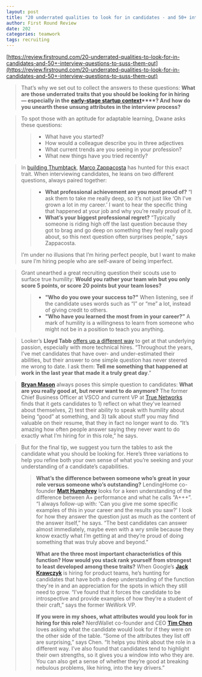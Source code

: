 ```yaml
---
layout: post
title: "20 underrated qualities to look for in candidates - and 50+ interview questions to suss them out"
author: First Round Review
date: 202
categories: teamwork
tags: recruiting
---
```


[https://review.firstround.com/20-underrated-qualities-to-look-for-in-candidates-and-50+-interview-questions-to-suss-them-out](https://review.firstround.com/20-underrated-qualities-to-look-for-in-candidates-and-50+-interview-questions-to-suss-them-out)

> That’s why we set out to collect the answers to these questions: **What are those underrated traits that you should be looking for in hiring — especially in the** **[early-stage startup context](https://review.firstround.com/30-tips-for-new-startup-employees)****? And how do you unearth these unsung attributes in the interview process?**

> To spot those with an aptitude for adaptable learning, Dwane asks these questions:
>
> > - What have you started?
> > - How would a colleague describe you in three adjectives
> > - What current trends are you seeing in your profession?
> > - What new things have you tried recently?

> In [building Thumbtack](https://review.firstround.com/when-it-comes-to-these-company-building-blocks-borrow-from-others-advice-from-thumbtack's-ceo#always-ask-these-two-questions-and-go-deep), [Marco Zappacosta](https://www.linkedin.com/in/marcozappacosta/) has hunted for this exact trait. When interviewing candidates, he leans on two different questions, always paired together:
>
> > * **What professional achievement are you most proud of?** “I ask them to take me really deep, so it’s not just like ‘Oh I’ve grown a lot in my career.’ I want to hear the specific thing that happened at your job and why you’re really proud of it. 
> > * **What’s your biggest professional regret?** “Typically someone is riding high off the last question because they got to brag and go deep on something they feel really good about, so this next question often surprises people,” says Zappacosta. 
>
> I’m under no illusions that I’m hiring perfect people, but I want to make sure I’m hiring people who are self-aware of being imperfect.

> Grant unearthed a great recruiting question their scouts use to surface true humility: **Would you rather your team win but you only score 5 points, or score 20 points but your team loses?**
>
> > * **"Who do you owe your success to?"** When listening, see if the candidate uses words such as “I” or “me” a lot, instead of giving credit to others.
> > * **"Who have you learned the most from in your career?”** A mark of humility is a willingness to learn from someone who might not be in a position to teach you anything. 

> Looker’s **Lloyd Tabb** [offers up a different way](https://review.firstround.com/how-to-spot-and-magnify-the-powers-of-your-engineering-superheroes) to get at that underlying passion, especially with more technical hires. “Throughout the years, I’ve met candidates that have over- and under-estimated their abilities, but their answer to one simple question has never steered me wrong to date. I ask them: **Tell me something that happened at work in the last year that made it a truly great day**.”

> **[Bryan Mason](https://www.linkedin.com/in/bryanrmason/)** always poses this simple question to candidates: **What are you really good at, but never want to do anymore?** The former Chief Business Officer at VSCO and current VP at [True Networks](https://trueventures.com/) finds that it gets candidates to 1) reflect on what they've learned about themselves, 2) test their ability to speak with humility about being “good” at something, and 3) talk about stuff you may find valuable on their resume, that they in fact no longer want to do. “It’s amazing how often people answer saying they never want to do exactly what I’m hiring for in this role,” he says.

> But for the final tip, we suggest you turn the tables to ask the candidate what you should be looking for. Here’s three variations to help you refine both your own sense of what you’re seeking and your understanding of a candidate’s capabilities.
>
> > **What’s the difference between someone who’s great in your role versus someone who’s outstanding?** LendingHome co-founder **[Matt Humphrey](https://www.linkedin.com/in/matthumphrey/)** looks for a keen understanding of the difference between A+ performance and what he calls “A+++”. “I always follow-up with: 'Can you give me some specific examples of this in your career and the results you saw?' I look for how they answer the question just as much as the content of the answer itself,” he says. “The best candidates can answer almost immediately, maybe even with a wry smile because they know exactly what I’m getting at and they’re proud of doing something that was truly above and beyond.”
> >
> > **What are the three most important characteristics of this function? How would you stack rank yourself from strongest to least developed among these traits?** When Google’s **[Jack Krawczyk](https://www.linkedin.com/in/jack--k/)** is hiring for product teams, he’s hunting for candidates that have both a deep understanding of the function they're in and an appreciation for the spots in which they still need to grow. “I’ve found that it forces the candidate to be introspective and provide examples of how they’re a student of their craft,” says the former WeWork VP.
> >
> > **If you were in my shoes, what attributes would you look for in hiring for this role?** NerdWallet co-founder and CEO **[Tim Chen](https://www.linkedin.com/in/tim-chen-1722b9/)** loves asking what the candidate would look for if they were on the other side of the table. “Some of the attributes they list off are surprising,” says Chen. “It helps you think about the role in a different way. I’ve also found that candidates tend to highlight their own strengths, so it gives you a window into who they are. You can also get a sense of whether they’re good at breaking nebulous problems, like hiring, into the key drivers.”
